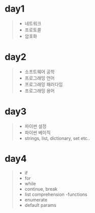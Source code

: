 # day1
>- 네트워크
>- 프로토콜
>- 암호화

# day2
>- 소프트웨어 공학
>- 프로그래밍 언어
>- 프로그래밍 패러다임
>- 프로그래밍 용어

# day3
>- 파이썬 설정
>- 파이썬 베이직
>- strings, list, dictionary, set etc..

# day4
>- if
>- for
>- while
>- continue, break
>- list comprehension
> -functions
>- enumerate
>- default params
